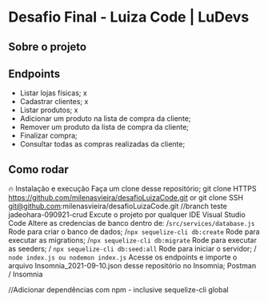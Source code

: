 # Desafio Final - Luiza Code | LuDevs

## Sobre o projeto


## Endpoints

- Listar lojas físicas;     x
- Cadastrar clientes;       x
- Listar produtos;          x
- Adicionar um produto na lista de compra da cliente;
- Remover um produto da lista de compra da cliente;
- Finalizar compra;
- Consultar todas as compras realizadas da cliente;

## Como rodar

🔥 Instalação e execução
Faça um clone desse repositório;
git clone HTTPS https://github.com/milenasvieira/desafioLuizaCode.git
  or
git clone SSH git@github.com:milenasvieira/desafioLuizaCode.git     //branch teste jadeohara-090921-crud
Excute o projeto por qualquer IDE
Visual Studio Code
Altere as credencias de banco dentro de:
/`src/services/database.js`
Rode para criar o banco de dados;
/`npx sequelize-cli db:create`
Rode para executar as migrations;
/`npx sequelize-cli db:migrate`
Rode para executar as seeders;
/ `npx sequelize-cli db:seed:all`
Rode para iniciar o servidor;
/ `node index.js ou nodemon index.js`
Acesse os endpoints e importe o arquivo Insomnia_2021-09-10.json desse repositório no Insomnia;
Postman / Insomnia

//Adicionar dependências com npm - inclusive sequelize-cli global